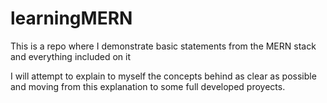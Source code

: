 # learningMERN

This is a repo where I demonstrate basic statements from the MERN stack and everything included on it

I will attempt to explain to myself the concepts behind as clear as possible
and moving from this explanation to some full developed proyects. 
